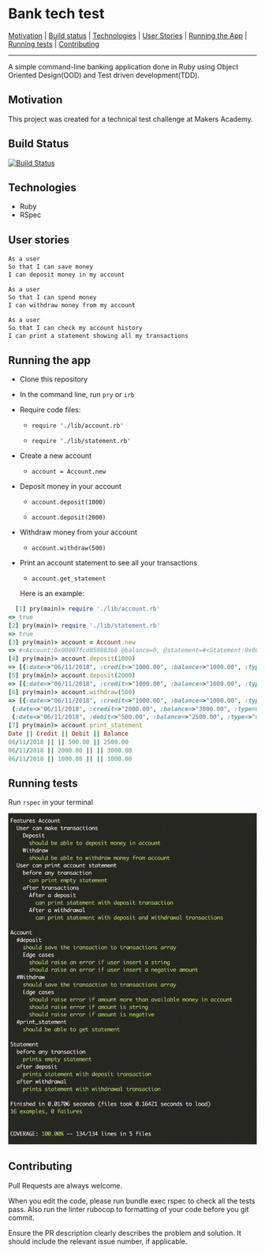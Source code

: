 # Bank tech test

[Motivation](#motivation) | [Build status](#build-status) | [Technologies](#technologies) | [User Stories](#user-stories) | [Running the App](#running-the-app) | [Running tests](#running-tests) | [Contributing](#contributing)

----
A simple command-line banking application done in Ruby using Object Oriented Design(OOD) and Test driven development(TDD).

##  <a name="motivation">**Motivation**</a>

This project was created for a technical test challenge at Makers Academy.

##  <a name="build-status">**Build Status**</a>

[![Build Status](https://travis-ci.org/m-rcd/bank-tech-test.svg?branch=master)](https://travis-ci.org/m-rcd/bank-tech-test)

##  <a name="technologies">**Technologies**</a>

- Ruby
- RSpec

##  <a name="user-stories">**User stories**</a>

```
As a user
So that I can save money
I can deposit money in my account
```

```
As a user
So that I can spend money
I can withdraw money from my account
```

```
As a user
So that I can check my account history
I can print a statement showing all my transactions
```


##  <a name="running-the-app">**Running the app**</a>

- Clone this repository

- In the command line, run `pry` or `irb`

- Require code files:

  - `require './lib/account.rb'`

  - `require './lib/statement.rb'`

- Create a new account

  - `account = Account.new`

- Deposit money in your account

  - `account.deposit(1000)`

  - `account.deposit(2000)`

- Withdraw money from your account

  - `account.withdraw(500)`

- Print an account statement to see all your transactions
  - `account.get_statement`

  Here is an example:

```rb
  [1] pry(main)> require './lib/account.rb'
=> true
[2] pry(main)> require './lib/statement.rb'
=> true
[3] pry(main)> account = Account.new
=> #<Account:0x00007fcd050883b8 @balance=0, @statement=#<Statement:0x00007fcd050882f0>, @transactions=[]>
[4] pry(main)> account.deposit(1000)
=> [{:date=>"06/11/2018", :credit=>"1000.00", :balance=>"1000.00", :type=>"credit"}]
[5] pry(main)> account.deposit(2000)
=> [{:date=>"06/11/2018", :credit=>"1000.00", :balance=>"1000.00", :type=>"credit"}, {:date=>"06/11/2018", :credit=>"2000.00", :balance=>"3000.00", :type=>"credit"}]
[6] pry(main)> account.withdraw(500)
=> [{:date=>"06/11/2018", :credit=>"1000.00", :balance=>"1000.00", :type=>"credit"},
 {:date=>"06/11/2018", :credit=>"2000.00", :balance=>"3000.00", :type=>"credit"},
 {:date=>"06/11/2018", :debit=>"500.00", :balance=>"2500.00", :type=>"debit"}]
[7] pry(main)> account.print_statement
Date || Credit || Debit || Balance
06/11/2018 || || 500.00 || 2500.00
06/11/2018 || 2000.00 || || 3000.00
06/11/2018 || 1000.00 || || 1000.00
```

##  <a name="running-tests">**Running tests**</a>

Run `rspec` in your terminal

![tests](test.png)

##  <a name="contributing">**Contributing**</a>

Pull Requests are always welcome.

When you edit the code, please run bundle exec rspec to check all the tests pass.
Also run the linter rubocop to formatting of your code before you git commit.

Ensure the PR description clearly describes the problem and solution. It should include the relevant issue number, if applicable.
